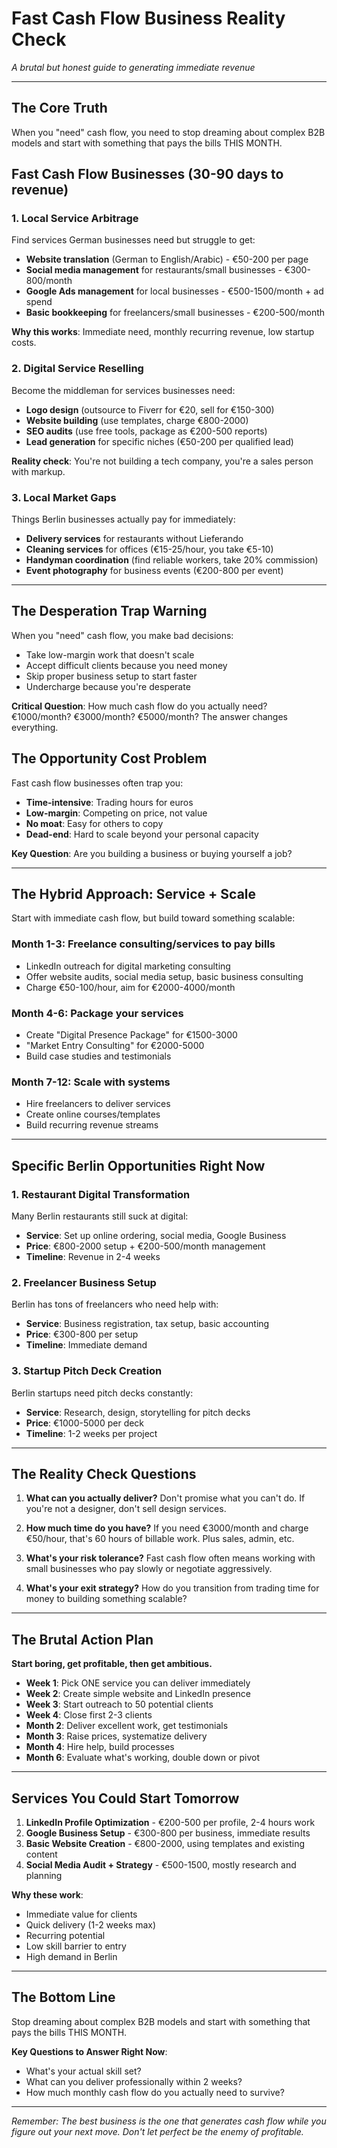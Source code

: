 # Fast Cash Flow Business Reality Check

*A brutal but honest guide to generating immediate revenue*

---

## The Core Truth

When you "need" cash flow, you need to stop dreaming about complex B2B models and start with something that pays the bills THIS MONTH.

## Fast Cash Flow Businesses (30-90 days to revenue)

### 1. Local Service Arbitrage
Find services German businesses need but struggle to get:
- **Website translation** (German to English/Arabic) - €50-200 per page
- **Social media management** for restaurants/small businesses - €300-800/month
- **Google Ads management** for local businesses - €500-1500/month + ad spend
- **Basic bookkeeping** for freelancers/small businesses - €200-500/month

**Why this works**: Immediate need, monthly recurring revenue, low startup costs.

### 2. Digital Service Reselling
Become the middleman for services businesses need:
- **Logo design** (outsource to Fiverr for €20, sell for €150-300)
- **Website building** (use templates, charge €800-2000)
- **SEO audits** (use free tools, package as €200-500 reports)
- **Lead generation** for specific niches (€50-200 per qualified lead)

**Reality check**: You're not building a tech company, you're a sales person with markup.

### 3. Local Market Gaps
Things Berlin businesses actually pay for immediately:
- **Delivery services** for restaurants without Lieferando
- **Cleaning services** for offices (€15-25/hour, you take €5-10)
- **Handyman coordination** (find reliable workers, take 20% commission)
- **Event photography** for business events (€200-800 per event)

---

## The Desperation Trap Warning

When you "need" cash flow, you make bad decisions:
- Take low-margin work that doesn't scale
- Accept difficult clients because you need money
- Skip proper business setup to start faster
- Undercharge because you're desperate

**Critical Question**: How much cash flow do you actually need? €1000/month? €3000/month? €5000/month? The answer changes everything.

## The Opportunity Cost Problem

Fast cash flow businesses often trap you:
- **Time-intensive**: Trading hours for euros
- **Low-margin**: Competing on price, not value
- **No moat**: Easy for others to copy
- **Dead-end**: Hard to scale beyond your personal capacity

**Key Question**: Are you building a business or buying yourself a job?

---

## The Hybrid Approach: Service + Scale

Start with immediate cash flow, but build toward something scalable:

### Month 1-3: Freelance consulting/services to pay bills
- LinkedIn outreach for digital marketing consulting
- Offer website audits, social media setup, basic business consulting
- Charge €50-100/hour, aim for €2000-4000/month

### Month 4-6: Package your services
- Create "Digital Presence Package" for €1500-3000
- "Market Entry Consulting" for €2000-5000
- Build case studies and testimonials

### Month 7-12: Scale with systems
- Hire freelancers to deliver services
- Create online courses/templates
- Build recurring revenue streams

---

## Specific Berlin Opportunities Right Now

### 1. Restaurant Digital Transformation
Many Berlin restaurants still suck at digital:
- **Service**: Set up online ordering, social media, Google Business
- **Price**: €800-2000 setup + €200-500/month management
- **Timeline**: Revenue in 2-4 weeks

### 2. Freelancer Business Setup
Berlin has tons of freelancers who need help with:
- **Service**: Business registration, tax setup, basic accounting
- **Price**: €300-800 per setup
- **Timeline**: Immediate demand

### 3. Startup Pitch Deck Creation
Berlin startups need pitch decks constantly:
- **Service**: Research, design, storytelling for pitch decks
- **Price**: €1000-5000 per deck
- **Timeline**: 1-2 weeks per project

---

## The Reality Check Questions

1. **What can you actually deliver?**
   Don't promise what you can't do. If you're not a designer, don't sell design services.

2. **How much time do you have?**
   If you need €3000/month and charge €50/hour, that's 60 hours of billable work. Plus sales, admin, etc.

3. **What's your risk tolerance?**
   Fast cash flow often means working with small businesses who pay slowly or negotiate aggressively.

4. **What's your exit strategy?**
   How do you transition from trading time for money to building something scalable?

---

## The Brutal Action Plan

**Start boring, get profitable, then get ambitious.**

- **Week 1**: Pick ONE service you can deliver immediately
- **Week 2**: Create simple website and LinkedIn presence  
- **Week 3**: Start outreach to 50 potential clients
- **Week 4**: Close first 2-3 clients
- **Month 2**: Deliver excellent work, get testimonials
- **Month 3**: Raise prices, systematize delivery
- **Month 4**: Hire help, build processes
- **Month 6**: Evaluate what's working, double down or pivot

---

## Services You Could Start Tomorrow

1. **LinkedIn Profile Optimization** - €200-500 per profile, 2-4 hours work
2. **Google Business Setup** - €300-800 per business, immediate results
3. **Basic Website Creation** - €800-2000, using templates and existing content
4. **Social Media Audit + Strategy** - €500-1500, mostly research and planning

**Why these work**: 
- Immediate value for clients
- Quick delivery (1-2 weeks max)
- Recurring potential
- Low skill barrier to entry
- High demand in Berlin

---

## The Bottom Line

Stop dreaming about complex B2B models and start with something that pays the bills THIS MONTH.

**Key Questions to Answer Right Now**:
- What's your actual skill set?
- What can you deliver professionally within 2 weeks?
- How much monthly cash flow do you actually need to survive?

---

*Remember: The best business is the one that generates cash flow while you figure out your next move. Don't let perfect be the enemy of profitable.*